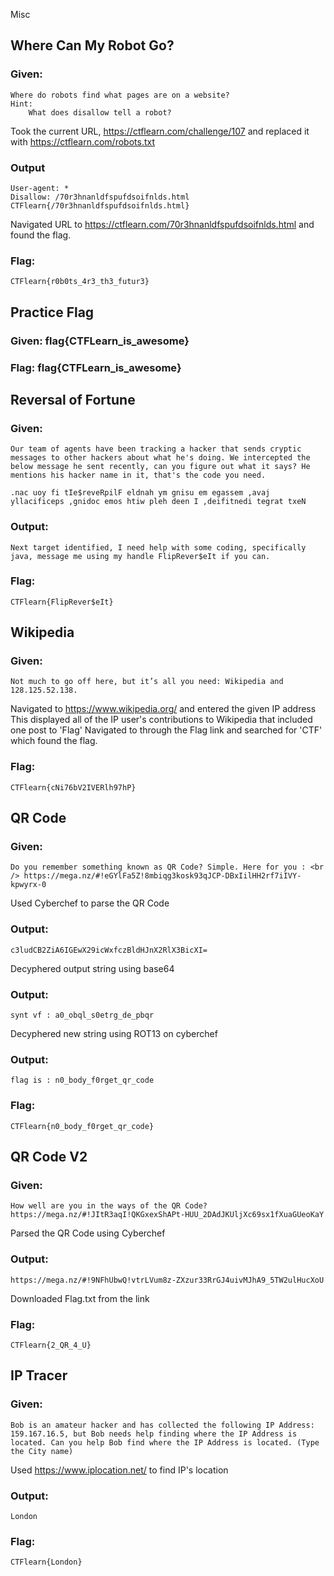 Misc

## Where Can My Robot Go?
### Given: 
```
Where do robots find what pages are on a website?
Hint:
    What does disallow tell a robot?
```
Took the current URL, https://ctflearn.com/challenge/107 and replaced it with https://ctflearn.com/robots.txt

### Output 
```
User-agent: *
Disallow: /70r3hnanldfspufdsoifnlds.html 
CTFlearn{/70r3hnanldfspufdsoifnlds.html}
```

Navigated URL to https://ctflearn.com/70r3hnanldfspufdsoifnlds.html and found the flag.

### Flag: 
``` 
CTFlearn{r0b0ts_4r3_th3_futur3}
```

## Practice Flag
### Given: flag{CTFLearn_is_awesome}
### Flag: flag{CTFLearn_is_awesome}

## Reversal of Fortune
### Given:
```
Our team of agents have been tracking a hacker that sends cryptic messages to other hackers about what he's doing. We intercepted the below message he sent recently, can you figure out what it says? He mentions his hacker name in it, that's the code you need.

.nac uoy fi tIe$reveRpilF eldnah ym gnisu em egassem ,avaj yllacificeps ,gnidoc emos htiw pleh deen I ,deifitnedi tegrat txeN
```
### Output:
``` 
Next target identified, I need help with some coding, specifically java, message me using my handle FlipRever$eIt if you can.
``` 
### Flag:
```
CTFlearn{FlipRever$eIt}
```

## Wikipedia
### Given:
```
Not much to go off here, but it’s all you need: Wikipedia and 128.125.52.138. 
```
Navigated to https://www.wikipedia.org/ and entered the given IP address
This displayed all of the IP user's contributions to Wikipedia that included one post to 'Flag'
Navigated to through the Flag link and searched for 'CTF' which found the flag.

### Flag:
``` 
CTFlearn{cNi76bV2IVERlh97hP}
```

## QR Code 
### Given:
```
Do you remember something known as QR Code? Simple. Here for you : <br /> https://mega.nz/#!eGYlFa5Z!8mbiqg3kosk93qJCP-DBxIilHH2rf7iIVY-kpwyrx-0
```

Used Cyberchef to parse the QR Code
### Output:
``` 
c3ludCB2ZiA6IGEwX29icWxfczBldHJnX2RlX3BicXI=
```

Decyphered output string using base64
### Output:
``` 
synt vf : a0_obql_s0etrg_de_pbqr
```
Decyphered new string using ROT13 on cyberchef
### Output:
```
flag is : n0_body_f0rget_qr_code
```

### Flag:
``` 
CTFlearn{n0_body_f0rget_qr_code}
```

## QR Code V2
### Given:
```
How well are you in the ways of the QR Code? https://mega.nz/#!JItR3aqI!QKGxexShAPt-HUU_2DAdJKUljXc69sx1fXuaGUeoKaY
```
Parsed the QR Code using Cyberchef

### Output:
```
https://mega.nz/#!9NFhUbwQ!vtrLVum8z-ZXzur33RrGJ4uivMJhA9_5TW2ulHucXoU
```
Downloaded Flag.txt from the link 
### Flag:
``` 
CTFlearn{2_QR_4_U}
```

## IP Tracer
### Given:
```
Bob is an amateur hacker and has collected the following IP Address: 159.167.16.5, but Bob needs help finding where the IP Address is located. Can you help Bob find where the IP Address is located. (Type the City name)
```

Used https://www.iplocation.net/ to find IP's location
### Output:
``` 
London
```
### Flag:
``` 
CTFlearn{London}
```










